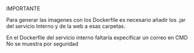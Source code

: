 
IMPORTANTE

Para generar las imagenes con los Dockerfile es necesario añadir los .jar del servicio Interno y de la web a esas carpetas.

En el Dockerfile del servicio interno faltaría expecificar un correo en CMD 
        No se muestra por seguridad